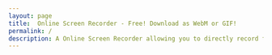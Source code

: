 ```yaml
---
layout: page
title:  Online Screen Recorder - Free! Download as WebM or GIF!
permalink: /
description: A Online Screen Recorder allowing you to directly record from the browser and download the record as WebM or GIF file.
---
```


